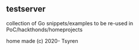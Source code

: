 testserver
----------

collection of Go snippets/examples to be re-used in PoC/hackthonds/homeprojects

home made (c) 2020- Tsyren

